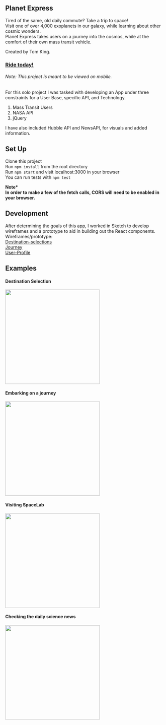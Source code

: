 ## Planet Express
Tired of the same, old daily commute? Take a trip to space!  
Visit one of over 4,000 exoplanets in our galaxy, while learning about other cosmic wonders.  
Planet Express takes users on a journey into the cosmos, while at the comfort of their own mass transit vehicle.

Created by Tom King.

### [Ride today!](http://planet-express.herokuapp.com/)    
###### Note: This project is meant to be viewed on mobile.

For this solo project I was tasked with developing an App under three constraints for a User Base, specific API, and Technology. 
1. Mass Transit Users
2. NASA API
3. jQuery

I have also included Hubble API and NewsAPI, for visuals and added information.


## Set Up
Clone this project  
Run `npm install` from the root directory  
Run `npm start` and visit localhost:3000 in your browser  
You can run tests with `npm test`

<strong>Note*  
In order to make a few of the fetch calls, CORS will need to be enabled in your browser.</strong>


## Development
After determining the goals of this app, I worked in Sketch to develop wireframes and a prototype to aid in building out the React components.    
Wireframes/prototype:   
[Destination-selections](https://raw.githubusercontent.com/tomkingkong/planet-express/master/public/images/screenshots/planet-express-wireframe-destinations.png)  
[Journey](https://raw.githubusercontent.com/tomkingkong/planet-express/master/public/images/screenshots/planet-express-wireframe-journey.png)   
[User-Profile](https://raw.githubusercontent.com/tomkingkong/planet-express/master/public/images/screenshots/planet-express-wireframe-userprofile.png)   

## Examples
#### Destination Selection

<img src="https://raw.githubusercontent.com/tomkingkong/planet-express/master/public/images/screenshots/planet-express_Planet_Selection.gif" width="300"/>

#### Embarking on a journey

<img src="https://raw.githubusercontent.com/tomkingkong/planet-express/master/public/images/screenshots/planet-express-Select_Dest_Take_Trip.gif" width="300"/>

#### Visiting SpaceLab

<img src="https://raw.githubusercontent.com/tomkingkong/planet-express/master/public/images/screenshots/planet-express_Visit_Spacelab.gif" width="300"/>

#### Checking the daily science news

<img src="https://raw.githubusercontent.com/tomkingkong/planet-express/master/public/images/screenshots/planet-express_Check_News.gif" width="300"/>

